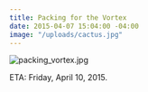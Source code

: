 ```yaml
---
title: Packing for the Vortex
date: 2015-04-07 15:04:00 -04:00
image: "/uploads/cactus.jpg"
---
```


![packing_vortex.jpg](/uploads/packing_vortex.jpg)

ETA: Friday, April 10, 2015.